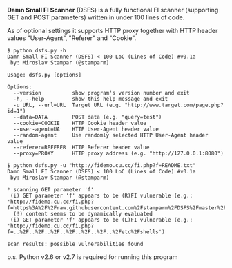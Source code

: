 **Damn Small FI Scanner** (DSFS) is a fully functional FI scanner (supporting GET and POST parameters) written in under 100 lines of code.

As of optional settings it supports HTTP proxy together with HTTP header values "User-Agent", "Referer" and "Cookie".

```
$ python dsfs.py -h
Damn Small FI Scanner (DSFS) < 100 LoC (Lines of Code) #v0.1a
 by: Miroslav Stampar (@stamparm)

Usage: dsfs.py [options]

Options:
  --version          show program's version number and exit
  -h, --help         show this help message and exit
  -u URL, --url=URL  Target URL (e.g. "http://www.target.com/page.php?id=1")
  --data=DATA        POST data (e.g. "query=test")
  --cookie=COOKIE    HTTP Cookie header value
  --user-agent=UA    HTTP User-Agent header value
  --random-agent     Use randomly selected HTTP User-Agent header value
  --referer=REFERER  HTTP Referer header value
  --proxy=PROXY      HTTP proxy address (e.g. "http://127.0.0.1:8080")
```

```
$ python dsfs.py -u "http://fidemo.cu.cc/fi.php?f=README.txt"
Damn Small FI Scanner (DSFS) < 100 LoC (Lines of Code) #v0.1a
 by: Miroslav Stampar (@stamparm)

* scanning GET parameter 'f'
 (i) GET parameter 'f' appears to be (R)FI vulnerable (e.g.: 'http://fidemo.cu.cc/fi.php?f=https%3A%2F%2Fraw.githubusercontent.com%2Fstamparm%2FDSFS%2Fmaster%2Fpages%2Fconfig.php')
  (!) content seems to be dynamically evaluated
 (i) GET parameter 'f' appears to be (L)FI vulnerable (e.g.: 'http://fidemo.cu.cc/fi.php?f=..%2F..%2F..%2F..%2F..%2F..%2F..%2Fetc%2Fshells')

scan results: possible vulnerabilities found
```

p.s. Python v2.6 or v2.7 is required for running this program
